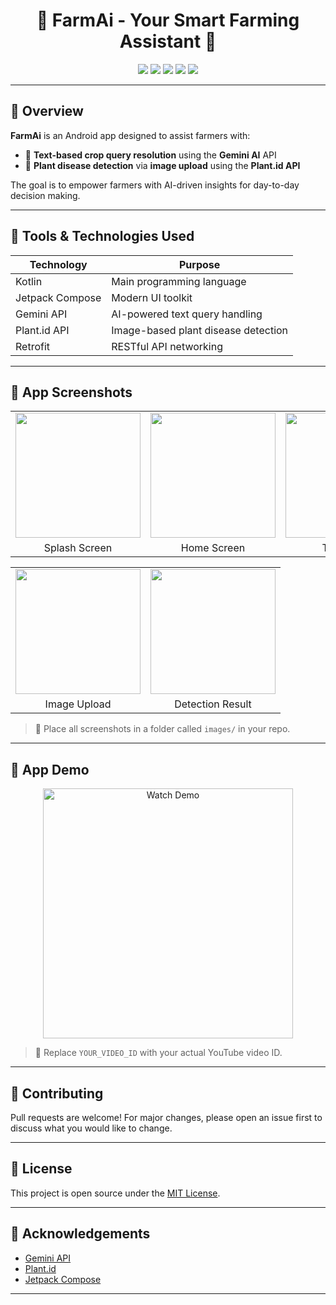 <h1 align="center">🌾 FarmAi - Your Smart Farming Assistant 🌿</h1>

<p align="center">
  <img src="https://img.shields.io/badge/built%20with-Kotlin-orange?style=for-the-badge"/>
  <img src="https://img.shields.io/badge/UI-Jetpack%20Compose-blueviolet?style=for-the-badge"/>
  <img src="https://img.shields.io/badge/API-Gemini-red?style=for-the-badge"/>
  <img src="https://img.shields.io/badge/Image%20Detection-Plant.id-brightgreen?style=for-the-badge"/>
  <img src="https://img.shields.io/badge/networking-Retrofit-yellow?style=for-the-badge"/>
</p>

---

## 🌟 Overview

**FarmAi** is an Android app designed to assist farmers with:
- 💬 **Text-based crop query resolution** using the **Gemini AI** API
- 🌱 **Plant disease detection** via **image upload** using the **Plant.id API**

The goal is to empower farmers with AI-driven insights for day-to-day decision making.

---

## 🚀 Tools & Technologies Used

| Technology       | Purpose                        |
|------------------|--------------------------------|
| Kotlin           | Main programming language       |
| Jetpack Compose  | Modern UI toolkit               |
| Gemini API       | AI-powered text query handling  |
| Plant.id API     | Image-based plant disease detection |
| Retrofit         | RESTful API networking          |

---

## 📱 App Screenshots

<table>
  <tr>
    <td><img src="images/Splash_Screen" width="200"/></td>
    <td><img src="images/home.png" width="200"/></td>
    <td><img src="images/text_query.png" width="200"/></td>
  </tr>
  <tr>
    <td align="center">Splash Screen</td>
    <td align="center">Home Screen</td>
    <td align="center">Text Query</td>
  </tr>
</table>

<table>
  <tr>
    <td><img src="images/image_query.png" width="200"/></td>
    <td><img src="images/image_result.png" width="200"/></td>
  </tr>
  <tr>
    <td align="center">Image Upload</td>
    <td align="center">Detection Result</td>
  </tr>
</table>

> 📂 Place all screenshots in a folder called `images/` in your repo.

---

## 🎥 App Demo

<p align="center">
  <a href="https://www.youtube.com/watch?v=YOUR_VIDEO_ID" target="_blank">
    <img src="https://img.youtube.com/vi/YOUR_VIDEO_ID/0.jpg" alt="Watch Demo" width="400"/>
  </a>
</p>

> 🔗 Replace `YOUR_VIDEO_ID` with your actual YouTube video ID.

---

## 🤝 Contributing

Pull requests are welcome! For major changes, please open an issue first to discuss what you would like to change.

---

## 📄 License

This project is open source under the [MIT License](LICENSE).

---

## 🙌 Acknowledgements

- [Gemini API](https://ai.google.dev/)
- [Plant.id](https://web.plant.id/)
- [Jetpack Compose](https://developer.android.com/jetpack/compose)

---

